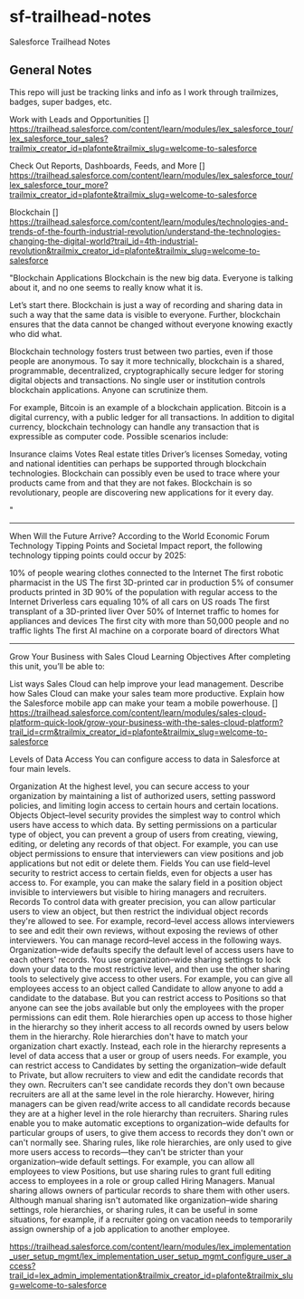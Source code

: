 # sf-trailhead-notes
Salesforce Trailhead Notes


## General Notes
This repo will just be tracking links and info as I work through trailmizes, badges, super badges, etc. 

Work with Leads and Opportunities
 []
 https://trailhead.salesforce.com/content/learn/modules/lex_salesforce_tour/lex_salesforce_tour_sales?trailmix_creator_id=plafonte&trailmix_slug=welcome-to-salesforce

Check Out Reports, Dashboards, Feeds, and More
[]
https://trailhead.salesforce.com/content/learn/modules/lex_salesforce_tour/lex_salesforce_tour_more?trailmix_creator_id=plafonte&trailmix_slug=welcome-to-salesforce



Blockchain 
[]
https://trailhead.salesforce.com/content/learn/modules/technologies-and-trends-of-the-fourth-industrial-revolution/understand-the-technologies-changing-the-digital-world?trail_id=4th-industrial-revolution&trailmix_creator_id=plafonte&trailmix_slug=welcome-to-salesforce

"Blockchain Applications
Blockchain is the new big data. Everyone is talking about it, and no one seems to really know what it is.

Let’s start there. Blockchain is just a way of recording and sharing data in such a way that the same data is visible to everyone. Further, blockchain ensures that the data cannot be changed without everyone knowing exactly who did what.

Blockchain technology fosters trust between two parties, even if those people are anonymous. To say it more technically, blockchain is a shared, programmable, decentralized, cryptographically secure ledger for storing digital objects and transactions. No single user or institution controls blockchain applications. Anyone can scrutinize them.

For example, Bitcoin is an example of a blockchain application. Bitcoin is a digital currency, with a public ledger for all transactions. In addition to digital currency, blockchain technology can handle any transaction that is expressible as computer code. Possible scenarios include:

Insurance claims
Votes
Real estate titles
Driver’s licenses
Someday, voting and national identities can perhaps be supported through blockchain technologies. Blockchain can possibly even be used to trace where your products came from and that they are not fakes. Blockchain is so revolutionary, people are discovering new applications for it every day.

"

-----
When Will the Future Arrive?
According to the World Economic Forum Technology Tipping Points and Societal Impact report, the following technology tipping points could occur by 2025:

10% of people wearing clothes connected to the Internet
The first robotic pharmacist in the US
The first 3D-printed car in production
5% of consumer products printed in 3D
90% of the population with regular access to the Internet
Driverless cars equaling 10% of all cars on US roads
The first transplant of a 3D-printed liver
Over 50% of Internet traffic to homes for appliances and devices
The first city with more than 50,000 people and no traffic lights
The first AI machine on a corporate board of directors
What 

----


Grow Your Business with Sales Cloud
Learning Objectives
After completing this unit, you’ll be able to:

List ways Sales Cloud can help improve your lead management.
Describe how Sales Cloud can make your sales team more productive.
Explain how the Salesforce mobile app can make your team a mobile powerhouse.
[]
https://trailhead.salesforce.com/content/learn/modules/sales-cloud-platform-quick-look/grow-your-business-with-the-sales-cloud-platform?trail_id=crm&trailmix_creator_id=plafonte&trailmix_slug=welcome-to-salesforce


Levels of Data Access
You can configure access to data in Salesforce at four main levels.

Organization
At the highest level, you can secure access to your organization by maintaining a list of authorized users, setting password policies, and limiting login access to certain hours and certain locations.
Objects
Object–level security provides the simplest way to control which users have access to which data. By setting permissions on a particular type of object, you can prevent a group of users from creating, viewing, editing, or deleting any records of that object. For example, you can use object permissions to ensure that interviewers can view positions and job applications but not edit or delete them.
Fields
You can use field–level security to restrict access to certain fields, even for objects a user has access to. For example, you can make the salary field in a position object invisible to interviewers but visible to hiring managers and recruiters.
Records
To control data with greater precision, you can allow particular users to view an object, but then restrict the individual object records they're allowed to see. For example, record–level access allows interviewers to see and edit their own reviews, without exposing the reviews of other interviewers. You can manage record–level access in the following ways.
Organization–wide defaults specify the default level of access users have to each others' records. You use organization–wide sharing settings to lock down your data to the most restrictive level, and then use the other sharing tools to selectively give access to other users. For example, you can give all employees access to an object called Candidate to allow anyone to add a candidate to the database. But you can restrict access to Positions so that anyone can see the jobs available but only the employees with the proper permissions can edit them.
Role hierarchies open up access to those higher in the hierarchy so they inherit access to all records owned by users below them in the hierarchy. Role hierarchies don't have to match your organization chart exactly. Instead, each role in the hierarchy represents a level of data access that a user or group of users needs. For example, you can restrict access to Candidates by setting the organization–wide default to Private, but allow recruiters to view and edit the candidate records that they own. Recruiters can't see candidate records they don't own because recruiters are all at the same level in the role hierarchy. However, hiring managers can be given read/write access to all candidate records because they are at a higher level in the role hierarchy than recruiters.
Sharing rules enable you to make automatic exceptions to organization–wide defaults for particular groups of users, to give them access to records they don't own or can't normally see. Sharing rules, like role hierarchies, are only used to give more users access to records—they can't be stricter than your organization–wide default settings. For example, you can allow all employees to view Positions, but use sharing rules to grant full editing access to employees in a role or group called Hiring Managers.
Manual sharing allows owners of particular records to share them with other users. Although manual sharing isn't automated like organization–wide sharing settings, role hierarchies, or sharing rules, it can be useful in some situations, for example, if a recruiter going on vacation needs to temporarily assign ownership of a job application to another employee.

https://trailhead.salesforce.com/content/learn/modules/lex_implementation_user_setup_mgmt/lex_implementation_user_setup_mgmt_configure_user_access?trail_id=lex_admin_implementation&trailmix_creator_id=plafonte&trailmix_slug=welcome-to-salesforce